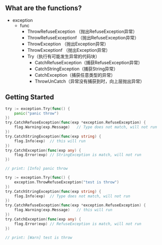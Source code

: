 ## What are the functions?
* exception
  * func
    * ThrowRefuseException （抛出RefuseException异常）
    * ThrowRefuseExceptionf （抛出RefuseException异常）
    * ThrowException （抛出Exception异常）
    * ThrowExceptionf （抛出Exception异常）
    * Try（执行有可能发生异常的代码块）
      * CatchRefuseException（捕获RefuseException异常）
      * CatchStringException（捕获String异常）
      * CatchException（捕获任意类型的异常）
      * ThrowUnCatch（异常没有捕获到时，向上层抛出异常）
      
## Getting Started

```go
try := exception.Try(func() {
    panic("panic throw")
})
try.CatchRefuseException(func(exp *exception.RefuseException) {
    flog.Warning(exp.Message)   // Type does not match, will not run
})
try.CatchStringException(func(exp string) {
    flog.Info(exp)  // this will run
})
try.CatchException(func(exp any) {
    flog.Error(exp) // StringException is match, will not run
})

// print: [Info] panic throw
```

```go
try := exception.Try(func() {
    exception.ThrowRefuseException("test is throw")
})
try.CatchStringException(func(exp string) {
    flog.Info(exp)  // Type does not match, will not run
})
try.CatchRefuseException(func(exp *exception.RefuseException) {
    flog.Warning(exp.Message)   // this will run
})
try.CatchException(func(exp any) {
    flog.Error(exp) // RefuseException is match, will not run
})

// print: [Warn] test is throw
```